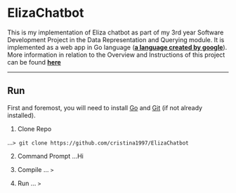 # ElizaChatbot
This is my implementation of Eliza chatbot as part of my 3rd year Software Development Project in the Data Representation and Querying module. 
It is implemented as a web app in Go language (**[a language created by google](https://en.wikipedia.org/wiki/Go_(programming_language))**).
More information in relation to the Overview and Instructions of this project can be found **[here](https://data-representation.github.io/problems/project.html)**

***
## Run
First and foremost, you will need to install [Go](https://golang.org/dl/) and [Git](https://git-scm.com/book/en/v2/Getting-Started-Installing-Git) (if not already installed).

1. Clone Repo

...```> git clone https://github.com/cristina1997/ElizaChatbot```

2. Command Prompt
...Hi

3. Compile
... ```> ```

4. Run
... ```> ```




